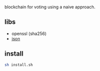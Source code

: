 blockchain for voting using a naive approach. 

## libs 
- openssl (sha256)
- [json](https://github.com/nlohmann/json)


## install
```sh
sh install.sh
```
